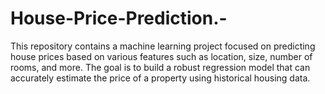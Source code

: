 # House-Price-Prediction.-
This repository contains a machine learning project focused on predicting house prices based on various features such as location, size, number of rooms, and more. The goal is to build a robust regression model that can accurately estimate the price of a property using historical housing data.
